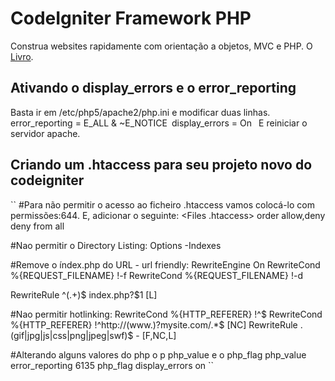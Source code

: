 # CodeIgniter Framework PHP

Construa websites rapidamente com orientação a objetos, MVC e PHP. O [Livro](http://novatec.com.br/livros/codeigniter/).

## Ativando o display_errors e o error_reporting
Basta ir em /etc/php5/apache2/php.ini e modificar duas linhas.
``
``error_reporting = E_ALL & ~E_NOTICE``
``display_errors  = On``
``
E reiniciar o servidor apache.

## Criando um .htaccess para seu projeto novo do codeigniter
``
#Para não permitir o acesso ao ficheiro .htaccess vamos colocá-lo com permissões:644. E, adicionar o seguinte:
<Files .htaccess>
order allow,deny
deny from all
</Files>
 
#Nao permitir o Directory Listing:
Options -Indexes
 
#Remove o índex.php do URL - url friendly:
<IfModule mod_rewrite.c>
RewriteEngine On
RewriteCond %{REQUEST_FILENAME} !-f
RewriteCond %{REQUEST_FILENAME} !-d
 
RewriteRule ^(.+)$ index.php?$1 [L]
 
#Nao permitir hotlinking:
RewriteCond %{HTTP_REFERER} !^$
RewriteCond %{HTTP_REFERER} !^http://(www\.)?mysite.com/.*$ [NC]
RewriteRule \.(gif|jpg|js|css|png|jpeg|swf)$ - [F,NC,L]
</IfModule>

#Alterando alguns valores do php o p php_value e o php_flag
php_value    error_reporting    6135
php_flag     display_errors     on
``
